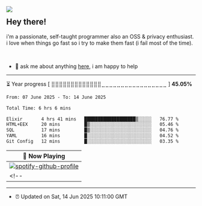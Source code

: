 <img align="left" src="assets/birb.png">

## Hey there!

i'm a passionate, self-taught programmer also an OSS & privacy enthusiast. i love when things go fast so i try to make them fast (i fail most of the time). 

</br>

- 💬 ask me about anything [here](https://github.com/aunsigned/aunsigned/issues), i am happy to help

---

⏳ Year progress [ ⣿⣿⣿⣿⣿⣿⣿⣿⣿⣿⣿⣿⣿⣀⣀⣀⣀⣀⣀⣀⣀⣀⣀⣀⣀⣀⣀⣀⣀⣀ ] **45.05%**

<!--START_SECTION:waka-->

```txt
From: 07 June 2025 - To: 14 June 2025

Total Time: 6 hrs 6 mins

Elixir       4 hrs 41 mins   ███████████████████▒░░░░░   76.77 %
HTML+EEX     20 mins         █▒░░░░░░░░░░░░░░░░░░░░░░░   05.46 %
SQL          17 mins         █▒░░░░░░░░░░░░░░░░░░░░░░░   04.76 %
YAML         16 mins         █░░░░░░░░░░░░░░░░░░░░░░░░   04.52 %
Git Config   12 mins         █░░░░░░░░░░░░░░░░░░░░░░░░   03.35 %
```

<!--END_SECTION:waka-->

| 🎵 Now Playing                                                                                                                 |
| ------------------------------------------------------------------------------------------------------------------------------ |
| [![spotify-github-profile](https://spotify-github-profile.kittinanx.com/api/view?uid=px8z5sqldmqsdd0khq0q8ecd7&cover_image=true&theme=novatorem&show_offline=false&background_color=121212&interchange=false&bar_color=53b14f&bar_color_cover=true)](https://spotify-github-profile.kittinanx.com/api/view?uid=px8z5sqldmqsdd0khq0q8ecd7&redirect=true)
<!-- | <a href="https://status.nmoo.dev/now-playing?open"><img src="https://status.nmoo.dev/now-playing" width="540" height="64"></a> | -->

---

- ⏰ Updated on Sat, 14 Jun 2025 10:11:00 GMT
